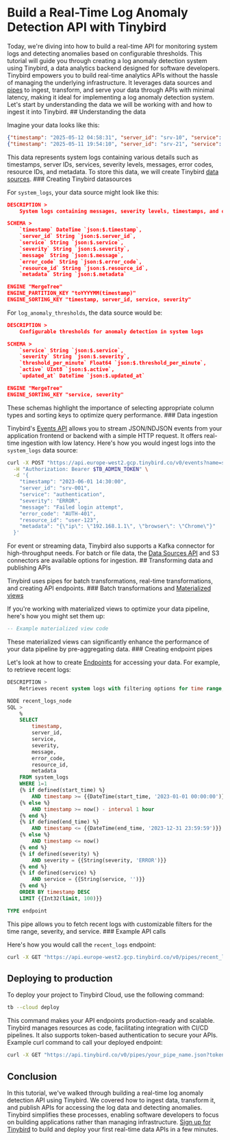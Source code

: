 # Build a Real-Time Log Anomaly Detection API with Tinybird

Today, we're diving into how to build a real-time API for monitoring system logs and detecting anomalies based on configurable thresholds. This tutorial will guide you through creating a log anomaly detection system using Tinybird, a data analytics backend designed for software developers. Tinybird empowers you to build real-time analytics APIs without the hassle of managing the underlying infrastructure. It leverages data sources and [pipes](https://www.tinybird.co/docs/forward/work-with-data/pipes) to ingest, transform, and serve your data through APIs with minimal latency, making it ideal for implementing a log anomaly detection system. Let's start by understanding the data we will be working with and how to ingest it into Tinybird. ## Understanding the data

Imagine your data looks like this:

```json
{"timestamp": "2025-05-12 04:58:31", "server_id": "srv-10", "service": "api", "severity": "DEBUG", "message": "Configuration updated", "error_code": "", "resource_id": "res-310", "metadata": "{\"user_id\":\"10\",\"duration_ms\":859,\"status_code\":600}"}
{"timestamp": "2025-05-11 19:54:10", "server_id": "srv-21", "service": "redis", "severity": "INFO", "message": "Connection established", "error_code": "E6970", "resource_id": "res-971", "metadata": "{\"user_id\":\"71\",\"duration_ms\":490,\"status_code\":200}"}
```

This data represents system logs containing various details such as timestamps, server IDs, services, severity levels, messages, error codes, resource IDs, and metadata. To store this data, we will create Tinybird [data sources](https://www.tinybird.co/docs/forward/get-data-in/data-sources). ### Creating Tinybird datasources

For `system_logs`, your data source might look like this:

```json
DESCRIPTION >
    System logs containing messages, severity levels, timestamps, and other system information

SCHEMA >
    `timestamp` DateTime `json:$.timestamp`,
    `server_id` String `json:$.server_id`,
    `service` String `json:$.service`,
    `severity` String `json:$.severity`,
    `message` String `json:$.message`,
    `error_code` String `json:$.error_code`,
    `resource_id` String `json:$.resource_id`,
    `metadata` String `json:$.metadata`

ENGINE "MergeTree"
ENGINE_PARTITION_KEY "toYYYYMM(timestamp)"
ENGINE_SORTING_KEY "timestamp, server_id, service, severity"
```

For `log_anomaly_thresholds`, the data source would be:

```json
DESCRIPTION >
    Configurable thresholds for anomaly detection in system logs

SCHEMA >
    `service` String `json:$.service`,
    `severity` String `json:$.severity`,
    `threshold_per_minute` Float64 `json:$.threshold_per_minute`,
    `active` UInt8 `json:$.active`,
    `updated_at` DateTime `json:$.updated_at`

ENGINE "MergeTree"
ENGINE_SORTING_KEY "service, severity"
```

These schemas highlight the importance of selecting appropriate column types and sorting keys to optimize query performance. ### Data ingestion

Tinybird's [Events API](https://www.tinybird.co/docs/forward/get-data-in/events-api) allows you to stream JSON/NDJSON events from your application frontend or backend with a simple HTTP request. It offers real-time ingestion with low latency. Here's how you would ingest logs into the `system_logs` data source:

```bash
curl -X POST "https://api.europe-west2.gcp.tinybird.co/v0/events?name=system_logs" \
  -H "Authorization: Bearer $TB_ADMIN_TOKEN" \
  -d '{
    "timestamp": "2023-06-01 14:30:00",
    "server_id": "srv-001",
    "service": "authentication",
    "severity": "ERROR",
    "message": "Failed login attempt",
    "error_code": "AUTH-401",
    "resource_id": "user-123",
    "metadata": "{\"ip\": \"192.168.1.1\", \"browser\": \"Chrome\"}"
  }'
```

For event or streaming data, Tinybird also supports a Kafka connector for high-throughput needs. For batch or file data, the [Data Sources API](https://www.tinybird.co/docs/api-reference/datasource-api) and S3 connectors are available options for ingestion. ## Transforming data and publishing APIs

Tinybird uses pipes for batch transformations, real-time transformations, and creating API endpoints. ### Batch transformations and [Materialized views](https://www.tinybird.co/docs/forward/work-with-data/optimize/materialized-views)

If you're working with materialized views to optimize your data pipeline, here's how you might set them up:

```sql
-- Example materialized view code
```

These materialized views can significantly enhance the performance of your data pipeline by pre-aggregating data. ### Creating endpoint pipes

Let's look at how to create [Endpoints](https://www.tinybird.co/docs/forward/work-with-data/publish-data/endpoints) for accessing your data. For example, to retrieve recent logs:

```sql
DESCRIPTION >
    Retrieves recent system logs with filtering options for time range, severity, and service

NODE recent_logs_node
SQL >
    %
    SELECT
        timestamp,
        server_id,
        service,
        severity,
        message,
        error_code,
        resource_id,
        metadata
    FROM system_logs
    WHERE 1=1
    {% if defined(start_time) %}
        AND timestamp >= {{DateTime(start_time, '2023-01-01 00:00:00')}}
    {% else %}
        AND timestamp >= now() - interval 1 hour
    {% end %}
    {% if defined(end_time) %}
        AND timestamp <= {{DateTime(end_time, '2023-12-31 23:59:59')}}
    {% else %}
        AND timestamp <= now()
    {% end %}
    {% if defined(severity) %}
        AND severity = {{String(severity, 'ERROR')}}
    {% end %}
    {% if defined(service) %}
        AND service = {{String(service, '')}}
    {% end %}
    ORDER BY timestamp DESC
    LIMIT {{Int32(limit, 100)}}

TYPE endpoint
```

This pipe allows you to fetch recent logs with customizable filters for the time range, severity, and service. ### Example API calls

Here's how you would call the `recent_logs` endpoint:

```bash
curl -X GET "https://api.europe-west2.gcp.tinybird.co/v0/pipes/recent_logs.json?token=$TB_ADMIN_TOKEN&start_time=2023-06-01%2000:00:00&end_time=2023-06-02%2000:00:00&severity=ERROR&service=authentication&limit=50"
```


## Deploying to production

To deploy your project to Tinybird Cloud, use the following command:

```bash
tb --cloud deploy
```

This command makes your API endpoints production-ready and scalable. Tinybird manages resources as code, facilitating integration with CI/CD pipelines. It also supports token-based authentication to secure your APIs. Example curl command to call your deployed endpoint:

```bash
curl -X GET "https://api.tinybird.co/v0/pipes/your_pipe_name.json?token=your_token"
```


## Conclusion

In this tutorial, we've walked through building a real-time log anomaly detection API using Tinybird. We covered how to ingest data, transform it, and publish APIs for accessing the log data and detecting anomalies. Tinybird simplifies these processes, enabling software developers to focus on building applications rather than managing infrastructure. [Sign up for Tinybird](https://cloud.tinybird.co/signup) to build and deploy your first real-time data APIs in a few minutes.